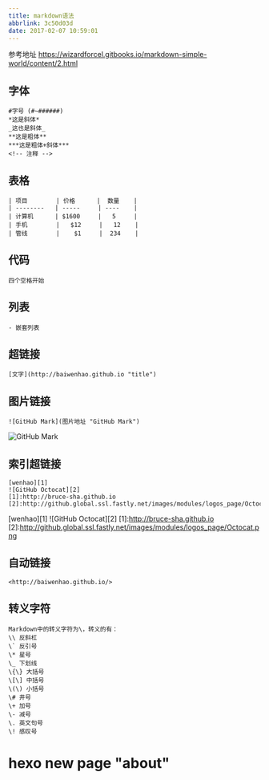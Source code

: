 ```yaml
---
title: markdown语法
abbrlink: 3c50d03d
date: 2017-02-07 10:59:01
---
```


参考地址 https://wizardforcel.gitbooks.io/markdown-simple-world/content/2.html

## 字体
```
#字号 (#~######)
*这是斜体*
_这也是斜体_
**这是粗体**
***这是粗体+斜体***
<!-- 注释 -->
```


## 表格
```
| 项目        | 价格      |  数量    |
| --------   | -----     | ----    |
| 计算机      | $1600     |   5     |
| 手机        |   $12     |   12    |
| 管线        |    $1     |  234    |
```


## 代码
    四个空格开始


## 列表
    - 嵌套列表


## 超链接
    [文字](http://baiwenhao.github.io "title")


## 图片链接
    ![GitHub Mark](图片地址 "GitHub Mark")
![GitHub Mark](http://github.global.ssl.fastly.net/images/modules/logos_page/GitHub-Mark.png "GitHub Mark")


## 索引超链接
    [wenhao][1]
    ![GitHub Octocat][2]
    [1]:http://bruce-sha.github.io
    [2]:http://github.global.ssl.fastly.net/images/modules/logos_page/Octocat.png

[wenhao][1]
![GitHub Octocat][2]
[1]:http://bruce-sha.github.io
[2]:http://github.global.ssl.fastly.net/images/modules/logos_page/Octocat.png


## 自动链接
    <http://baiwenhao.github.io/>


## 转义字符
    Markdown中的转义字符为\，转义的有：
    \\ 反斜杠
    \` 反引号
    \* 星号
    \_ 下划线
    \{\} 大括号
    \[\] 中括号
    \(\) 小括号
    \# 井号
    \+ 加号
    \- 减号
    \. 英文句号
    \! 感叹号

# hexo new page "about"


